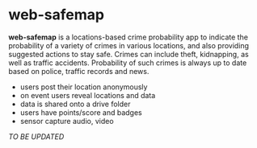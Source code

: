 # web-safemap

**web-safemap** is a locations-based crime probability app to indicate the probability of a variety of
crimes in various locations, and also providing suggested actions to stay safe. Crimes can include theft,
kidnapping, as well as traffic accidents. Probability of such crimes is always up to date based on police,
traffic records and news.

- users post their location anonymously
- on event users reveal locations and data
- data is shared onto a drive folder
- users have points/score and badges
- sensor capture audio, video


*TO BE UPDATED*
